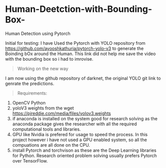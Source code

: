 # Human-Deetction-with-Bounding-Box-
Human Detection using Pytorch

Initial for testing:
I have Used the Pytorch with YOLO repository from https://github.com/ayooshkathuria/pytorch-yolo-v3 to generate the Boinding bOx around the Human.
This link did not help me save the video with the bounding box so i had to imrovise.

> Working on the new way

I am now using the github repository of darknet, the original YOLO git link to genrate the predictions.


> Requirements:

1. OpenCV Python
2. yoloV3 weights from the wget https://pjreddie.com/media/files/yolov3.weights
3. if anaconda is installed on the system good for research solving as the anaconda package gives the researcher with all the required computational tools and libraries.
4. GPU like Nvidia is prefered for usage to speed the process. In this project however i have not used a GPU enabled system, so all the compuations are all done on the CPU.
4. install Pytorch and torchvison as these are the Deep Learning libraries for Python. Research oriented problem solving usually prefers Pytorch over TensorFlow.

